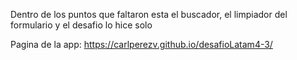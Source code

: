 Dentro de los puntos que faltaron esta el buscador, el limpiador del formulario y el desafio lo hice solo

Pagina de la app:
https://carlperezv.github.io/desafioLatam4-3/
